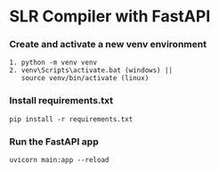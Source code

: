 # SLR Compiler with FastAPI

### Create and activate a new venv environment
```
1. python -m venv venv
2. venv\Scripts\activate.bat (windows) ||
   source venv/bin/activate (linux)
```

### Install requirements.txt
```
pip install -r requirements.txt
```

### Run the FastAPI app
```
uvicorn main:app --reload
```